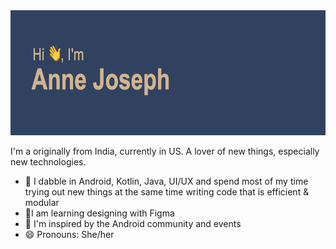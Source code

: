 <img src="https://github.com/AnneJ17/AnneJ17.github.io/blob/master/img/header.png" alt="header" width="700" height="200"/>

I'm a originally from India, currently in US. A lover of new things, especially new technologies.

<!--
**AnneJ17/AnneJ17** is a ✨ _special_ ✨ repository because its `README.md` (this file) appears on your GitHub profile.
-->

- :sparkling_heart: I dabble in Android, Kotlin, Java, UI/UX and spend most of my time trying out new things at the same time writing code that is efficient & modular
- :art:I am learning designing with Figma
- :star2: I'm inspired by the Android community and events
- 😄 Pronouns: She/her
<!--
- 📝 [Resume](https://annej17.github.io/img/resume.pdf)
-->
